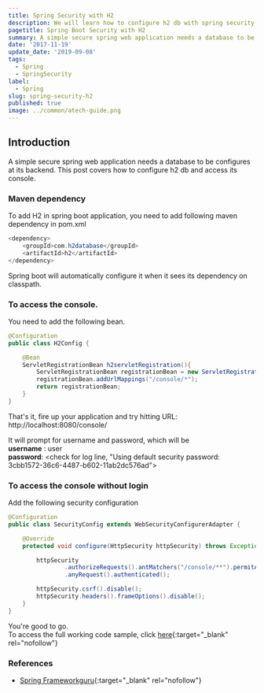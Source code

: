 ```yaml
---
title: Spring Security with H2
description: We will learn how to configure h2 db with spring security and access its console.
pagetitle: Spring Boot Security with H2
summary: A simple secure spring web application needs a database to be configures at its backend. This post covers step by step how to configure h2 db and access its console.
date: '2017-11-19'
update_date: '2019-09-08'
tags:
  - Spring
  - SpringSecurity
label:
  - Spring
slug: spring-security-h2
published: true
image: ../common/atech-guide.png
---
```


## Introduction 

A simple secure spring web application needs a database to be configures at its backend. This post covers how to configure h2 db and access its console.

### Maven dependency

To add H2 in spring boot application, you need to add following maven dependency in pom.xml

```java
<dependency>
    <groupId>com.h2database</groupId>
    <artifactId>h2</artifactId>
</dependency>
```

Spring boot will automatically configure it when it sees its dependency on classpath.

### To access the console. 
You need to add the following bean.

```java
@Configuration
public class H2Config {

    @Bean
    ServletRegistrationBean h2servletRegistration(){
        ServletRegistrationBean registrationBean = new ServletRegistrationBean( new WebServlet());
        registrationBean.addUrlMappings("/console/*");
        return registrationBean;
    }
}
```

That's it, fire up your application and try hitting URL: http://localhost:8080/console/  

It will prompt for username and password, which will be  
**username** : user  
**password**: <check for log line, "Using default security password: 3cbb1572-36c6-4487-b602-11ab2dc576ad">  

### To access the console without login 
Add the following security configuration

```java
@Configuration
public class SecurityConfig extends WebSecurityConfigurerAdapter {

    @Override
    protected void configure(HttpSecurity httpSecurity) throws Exception {

        httpSecurity
                .authorizeRequests().antMatchers("/console/**").permitAll()
                .anyRequest().authenticated();

        httpSecurity.csrf().disable();
        httpSecurity.headers().frameOptions().disable();
    }
}
```

You're good to go.   
To access the full working code sample, click [here](https://github.com/kamranalinitb/springboot-blog/tree/master/security-h2){:target="_blank" rel="nofollow"}

### References
- [Spring Frameworkguru](https://springframework.guru/using-the-h2-database-console-in-spring-boot-with-spring-security/){:target="_blank" rel="nofollow"}
